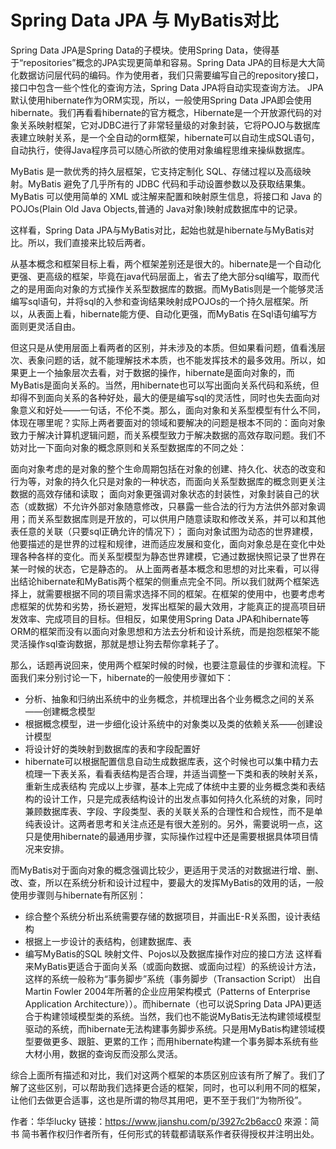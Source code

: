 # Spring Data JPA 与 MyBatis对比

Spring Data JPA是Spring Data的子模块。使用Spring Data，使得基于“repositories”概念的JPA实现更简单和容易。Spring Data JPA的目标是大大简化数据访问层代码的编码。作为使用者，我们只需要编写自己的repository接口，接口中包含一些个性化的查询方法，Spring Data JPA将自动实现查询方法。
JPA默认使用hibernate作为ORM实现，所以，一般使用Spring Data JPA即会使用hibernate。我们再看看hibernate的官方概念，Hibernate是一个开放源代码的对象关系映射框架，它对JDBC进行了非常轻量级的对象封装，它将POJO与数据库表建立映射关系，是一个全自动的orm框架，hibernate可以自动生成SQL语句，自动执行，使得Java程序员可以随心所欲的使用对象编程思维来操纵数据库。

MyBatis 是一款优秀的持久层框架，它支持定制化 SQL、存储过程以及高级映射。MyBatis 避免了几乎所有的 JDBC 代码和手动设置参数以及获取结果集。MyBatis 可以使用简单的 XML 或注解来配置和映射原生信息，将接口和 Java 的 POJOs(Plain Old Java Objects,普通的 Java对象)映射成数据库中的记录。

这样看，Spring Data JPA与MyBatis对比，起始也就是hibernate与MyBatis对比。所以，我们直接来比较后两者。

从基本概念和框架目标上看，两个框架差别还是很大的。hibernate是一个自动化更强、更高级的框架，毕竟在java代码层面上，省去了绝大部分sql编写，取而代之的是用面向对象的方式操作关系型数据库的数据。而MyBatis则是一个能够灵活编写sql语句，并将sql的入参和查询结果映射成POJOs的一个持久层框架。所以，从表面上看，hibernate能方便、自动化更强，而MyBatis 在Sql语句编写方面则更灵活自由。

但这只是从使用层面上看两者的区别，并未涉及的本质。但如果看问题，值看浅层次、表象问题的话，就不能理解技术本质，也不能发挥技术的最多效用。所以，如果更上一个抽象层次去看，对于数据的操作，hibernate是面向对象的，而MyBatis是面向关系的。当然，用hibernate也可以写出面向关系代码和系统，但却得不到面向关系的各种好处，最大的便是编写sql的灵活性，同时也失去面向对象意义和好处——一句话，不伦不类。那么，面向对象和关系型模型有什么不同，体现在哪里呢？实际上两者要面对的领域和要解决的问题是根本不同的：面向对象致力于解决计算机逻辑问题，而关系模型致力于解决数据的高效存取问题。我们不妨对比一下面向对象的概念原则和关系型数据库的不同之处：

面向对象考虑的是对象的整个生命周期包括在对象的创建、持久化、状态的改变和行为等，对象的持久化只是对象的一种状态，而面向关系型数据库的概念则更关注数据的高效存储和读取；
面向对象更强调对象状态的封装性，对象封装自己的状态（或数据）不允许外部对象随意修改，只暴露一些合法的行为方法供外部对象调用；而关系型数据库则是开放的，可以供用户随意读取和修改关系，并可以和其他表任意的关联（只要sql正确允许的情况下）；
面向对象试图为动态的世界建模，他要描述的是世界的过程和规律，进而适应发展和变化，面向对象总是在变化中处理各种各样的变化。而关系型模型为静态世界建模，它通过数据快照记录了世界在某一时候的状态，它是静态的。
从上面两者基本概念和思想的对比来看，可以得出结论hibernate和MyBatis两个框架的侧重点完全不同。所以我们就两个框架选择上，就需要根据不同的项目需求选择不同的框架。在框架的使用中，也要考虑考虑框架的优势和劣势，扬长避短，发挥出框架的最大效用，才能真正的提高项目研发效率、完成项目的目标。但相反，如果使用Spring Data JPA和hibernate等ORM的框架而没有以面向对象思想和方法去分析和设计系统，而是抱怨框架不能灵活操作sql查询数据，那就是想让狗去帮你拿耗子了。

那么，话题再说回来，使用两个框架时候的时候，也要注意最佳的步骤和流程。下面我们来分别讨论一下，hibernate的一般使用步骤如下：

* 分析、抽象和归纳出系统中的业务概念，并梳理出各个业务概念之间的关系——创建概念模型
* 根据概念模型，进一步细化设计系统中的对象类以及类的依赖关系——创建设计模型
* 将设计好的类映射到数据库的表和字段配置好
* hibernate可以根据配置信息自动生成数据库表，这个时候也可以集中精力去梳理一下表关系，看看表结构是否合理，并适当调整一下类和表的映射关系，重新生成表结构
完成以上步骤，基本上完成了体统中主要的业务概念类和表结构的设计工作，只是完成表结构设计的出发点事如何持久化系统的对象，同时兼顾数据库表、字段、字段类型、表的关联关系的合理性和合规性，而不是单纯表设计。这两者思考和关注点还是有很大差别的。另外，需要说明一点，这只是使用hibernate的最通用步骤，实际操作过程中还是需要根据具体项目情况来安排。

而MyBatis对于面向对象的概念强调比较少，更适用于灵活的对数据进行增、删、改、查，所以在系统分析和设计过程中，要最大的发挥MyBatis的效用的话，一般使用步骤则与hibernate有所区别：

* 综合整个系统分析出系统需要存储的数据项目，并画出E-R关系图，设计表结构
* 根据上一步设计的表结构，创建数据库、表
* 编写MyBatis的SQL 映射文件、Pojos以及数据库操作对应的接口方法
这样看来MyBatis更适合于面向关系（或面向数据、或面向过程）的系统设计方法，这样的系统一般称为“事务脚步”系统（事务脚步（Transaction Script） 出自Martin Fowler 2004年所著的企业应用架构模式（Patterns of Enterprise Application Architecture））。而hibernate（也可以说Spring Data JPA)更适合于构建领域模型类的系统。当然，我们也不能说MyBatis无法构建领域模型驱动的系统，而hibernate无法构建事务脚步系统。只是用MyBatis构建领域模型要做更多、跟脏、更累的工作；而用hibernate构建一个事务脚本系统有些大材小用，数据的查询反而没那么灵活。

综合上面所有描述和对比，我们对这两个框架的本质区别应该有所了解了。我们了解了这些区别，可以帮助我们选择更合适的框架，同时，也可以利用不同的框架，让他们去做更合适事，这也是所谓的物尽其用吧，更不至于我们“为物所役”。

作者：华华lucky
链接：https://www.jianshu.com/p/3927c2b6acc0
來源：简书
简书著作权归作者所有，任何形式的转载都请联系作者获得授权并注明出处。